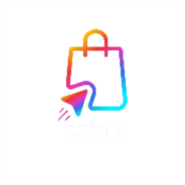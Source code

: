 <div style="display: flex; justify-content: center; align-items: center; height: 100vh;">
  <img src="docs/image/ezbuy_logo.png" alt="EzBuy Logo" style="max-width: 100%; height: auto; width: 300px;" />
</div>


## EzBuy E-Commerce
EzBuy Backend
